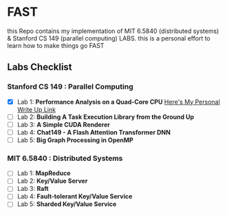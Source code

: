# FAST
this Repo contains my implementation of MIT 6.5840 (distributed systems) &amp; Stanford CS 149 (parallel computing) LABS.
this is a personal effort to learn how to make things go FAST
## Labs Checklist

### Stanford CS 149 : **Parallel Computing**
- [x] Lab 1: **Performance Analysis on a Quad-Core CPU** [Here's My Personal Write Up Link](https://www.notion.so/Write-Up-of-CS149-Assignement1-1689f1788efd80db96a8d681ca68f429?pvs=4)
- [ ] Lab 2: **Building A Task Execution Library from the Ground Up**
- [ ] Lab 3: **A Simple CUDA Renderer**
- [ ] Lab 4: **Chat149 - A Flash Attention Transformer DNN**
- [ ] Lab 5: **Big Graph Processing in OpenMP**

### MIT 6.5840 : **Distributed Systems**
- [ ] Lab 1: **MapReduce**
- [ ] Lab 2: **Key/Value Server**
- [ ] Lab 3: **Raft**
- [ ] Lab 4: **Fault-tolerant Key/Value Service**
- [ ] Lab 5: **Sharded Key/Value Service**
